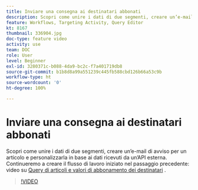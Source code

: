 ```yaml
---
title: Inviare una consegna ai destinatari abbonati
description: Scopri come unire i dati di due segmenti, creare un’e-mail di avviso per un articolo e personalizzarla in base ai dati ricevuti da un’API esterna.
feature: Workflows, Targeting Activity, Query Editor
kt: 8167
thumbnail: 336904.jpg
doc-type: feature video
activity: use
team: DOC
role: User
level: Beginner
exl-id: 3280371c-b088-4da9-bc2c-f7a401719db8
source-git-commit: b1b8d8a99a551239c445fb588cbd126b66a53c9b
workflow-type: ht
source-wordcount: '0'
ht-degree: 100%

---
```


# Inviare una consegna ai destinatari abbonati

Scopri come unire i dati di due segmenti, creare un’e-mail di avviso per un articolo e personalizzarla in base ai dati ricevuti da un’API esterna. Continueremo a creare il flusso di lavoro iniziato nel passaggio precedente: video su [Query di articoli e valori di abbonamento dei destinatari](/help/tutorial-use-soap-apis/query-articles-and-recipient-subscription-values.md) .

>[!VIDEO](https://video.tv.adobe.com/v/336904?quality=12&learn=on)
